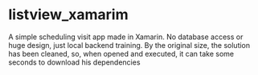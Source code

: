 # listview_xamarim
A simple scheduling visit app made in Xamarin. No database access or huge design, just local backend training.
By the original size, the solution has been cleaned, so, when opened and executed, it can take some seconds to download his dependencies  